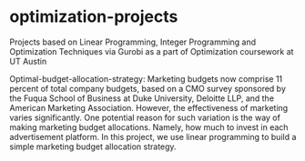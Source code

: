 # optimization-projects
Projects based on Linear Programming, Integer Programming and Optimization Techniques via Gurobi as a part of Optimization coursework at UT Austin

Optimal-budget-allocation-strategy: Marketing budgets now comprise 11 percent of total company budgets, based on a CMO survey sponsored by the Fuqua School of Business at Duke University, Deloitte LLP, and the American Marketing Association. However, the effectiveness of marketing varies significantly. One potential reason for such variation is the way of making marketing budget allocations. Namely, how much to invest in each advertisement platform. In this project, we use linear programming to build a simple marketing budget allocation strategy.
